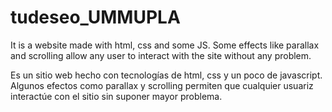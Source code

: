 # tudeseo_UMMUPLA
It is a website made with html, css and some JS. Some effects like parallax and scrolling allow any user to interact with the site without any problem.

Es un sitio web hecho con tecnologías de html, css y un poco de javascript. Algunos efectos como parallax y scrolling permiten que cualquier usuariz interactúe con el sitio sin suponer mayor problema.
